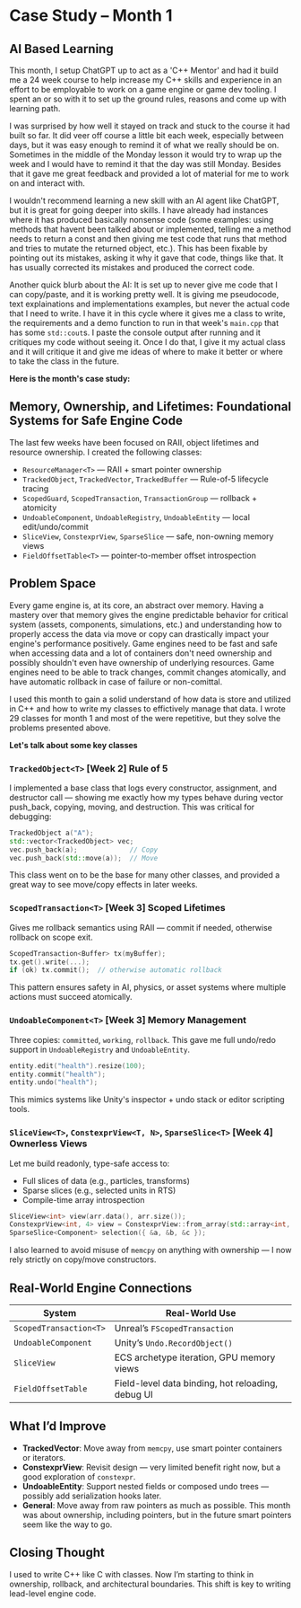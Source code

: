 # Case Study – Month 1

## AI Based Learning

This month, I setup ChatGPT up to act as a 'C++ Mentor' and had it build me a 24 week course to help increase my C++ skills and experience in an effort to be employable to work on a game engine or game dev tooling. I spent an or so with it to set up the ground rules, reasons and come up with learning path.

I was surprised by how well it stayed on track and stuck to the course it had built so far. It did veer off course a little bit each week, especially between days, but it was easy enough to remind it of what we really should be on. Sometimes in the middle of the Monday lesson it would try to wrap up the week and I would have to remind it that the day was still Monday. Besides that it gave me great feedback and provided a lot of material for me to work on and interact with.

I wouldn't recommend learning a new skill with an AI agent like ChatGPT, but it is great for going deeper into skills. I have already had instances where it has produced basically nonsense code (some examples: using methods that havent been talked about or implemented, telling me a method needs to return a const and then giving me test code that runs that method and tries to mutate the returned object, etc.). This has been fixable by pointing out its mistakes, asking it why it gave that code, things like that. It has usually corrected its mistakes and produced the correct code.

Another quick blurb about the AI: It is set up to never give me code that I can copy/paste, and it is working pretty well. It is giving me pseudocode, text explainations and implementations examples, but never the actual code that I need to write. I have it in this cycle where it gives me a class to write, the requirements and a demo function to run in that week's `main.cpp` that has some `std::cout`s. I paste the console output after running and it critiques my code without seeing it. Once I do that, I give it my actual class and it will critique it and give me ideas of where to make it better or where to take the class in the future.

**Here is the month's case study:**

## Memory, Ownership, and Lifetimes: Foundational Systems for Safe Engine Code

The last few weeks have been focused on RAII, object lifetimes and resource ownership. I created the following classes:

- `ResourceManager<T>` — RAII + smart pointer ownership
- `TrackedObject`, `TrackedVector`, `TrackedBuffer` — Rule-of-5 lifecycle tracing
- `ScopedGuard`, `ScopedTransaction`, `TransactionGroup` — rollback + atomicity
- `UndoableComponent`, `UndoableRegistry`, `UndoableEntity` — local edit/undo/commit
- `SliceView`, `ConstexprView`, `SparseSlice` — safe, non-owning memory views
- `FieldOffsetTable<T>` — pointer-to-member offset introspection

## Problem Space

Every game engine is, at its core, an abstract over memory. Having a mastery over that memory gives the engine predictable behavior for critical system (assets, components, simulations, etc.) and understanding how to properly access the data via move or copy can drastically impact your engine's performance positively. Game engines need to be fast and safe when accessing data and a lot of containers don't need ownership and possibly shouldn't even have ownership of underlying resources. Game engines need to be able to track changes, commit changes atomically, and have automatic rollback in case of failure or non-comittal.

I used this month to gain a solid understand of how data is store and utilized in C++ and how to write my classes to effictively manage that data. I wrote 29 classes for month 1 and most of the were repetitive, but they solve the problems presented above.

**Let's talk about some key classes**

### `TrackedObject<T>` [Week 2] Rule of 5

I implemented a base class that logs every constructor, assignment, and destructor call — showing me exactly how my types behave during vector push_back, copying, moving, and destruction. This was critical for debugging:

```cpp
TrackedObject a("A");
std::vector<TrackedObject> vec;
vec.push_back(a);             // Copy
vec.push_back(std::move(a));  // Move
```

This class went on to be the base for many other classes, and provided a great way to see move/copy effects in later weeks.

### `ScopedTransaction<T>` [Week 3] Scoped Lifetimes

Gives me rollback semantics using RAII — commit if needed, otherwise rollback on scope exit.

```cpp
ScopedTransaction<Buffer> tx(myBuffer);
tx.get().write(...);
if (ok) tx.commit();  // otherwise automatic rollback
```

This pattern ensures safety in AI, physics, or asset systems where multiple actions must succeed atomically.

### `UndoableComponent<T>` [Week 3] Memory Management

Three copies: `committed`, `working`, `rollback`. This gave me full undo/redo support in `UndoableRegistry` and `UndoableEntity`.

```cpp
entity.edit("health").resize(100);
entity.commit("health");
entity.undo("health");
```

This mimics systems like Unity's inspector + undo stack or editor scripting tools.

### `SliceView<T>`, `ConstexprView<T, N>`, `SparseSlice<T>` [Week 4] Ownerless Views

Let me build readonly, type-safe access to:

- Full slices of data (e.g., particles, transforms)
- Sparse slices (e.g., selected units in RTS)
- Compile-time array introspection

```cpp
SliceView<int> view(arr.data(), arr.size());
ConstexprView<int, 4> view = ConstexprView::from_array(std::array<int, 4>{...});
SparseSlice<Component> selection({ &a, &b, &c });
```

I also learned to avoid misuse of `memcpy` on anything with ownership — I now rely strictly on copy/move constructors.

## Real-World Engine Connections

| System                 | Real-World Use                                    |
| ---------------------- | ------------------------------------------------- |
| `ScopedTransaction<T>` | Unreal’s `FScopedTransaction`                     |
| `UndoableComponent`    | Unity’s `Undo.RecordObject()`                     |
| `SliceView`            | ECS archetype iteration, GPU memory views         |
| `FieldOffsetTable`     | Field-level data binding, hot reloading, debug UI |

## What I’d Improve

- **TrackedVector**: Move away from `memcpy`, use smart pointer containers or iterators.
- **ConstexprView**: Revisit design — very limited benefit right now, but a good exploration of `constexpr`.
- **UndoableEntity**: Support nested fields or composed undo trees — possibly add serialization hooks later.
- **General**: Move away from raw pointers as much as possible. This month was about ownership, including pointers, but in the future smart pointers seem like the way to go.

## Closing Thought

I used to write C++ like C with classes. Now I’m starting to think in ownership, rollback, and architectural boundaries. This shift is key to writing lead-level engine code.
